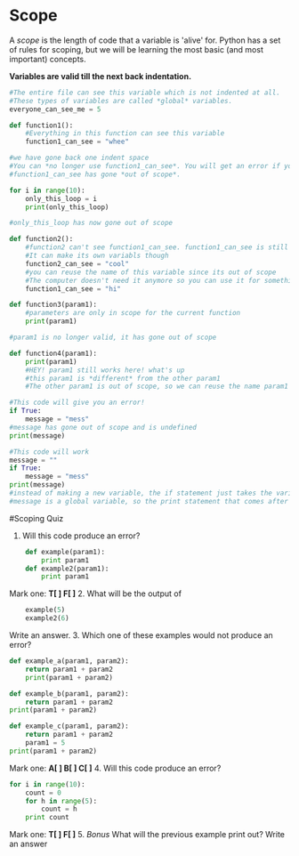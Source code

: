 # Scope
A *scope* is the length of code that a variable is 'alive' for.
Python has a set of rules for scoping, but we will be learning the most basic (and most important) concepts.

**Variables are valid till the next back indentation.**

```python
#The entire file can see this variable which is not indented at all.
#These types of variables are called *global* variables.
everyone_can_see_me = 5

def function1():
	#Everything in this function can see this variable
	function1_can_see = "whee"

#we have gone back one indent space
#You can *no longer use function1_can_see*. You will get an error if you try.
#function1_can_see has gone *out of scope*.

for i in range(10):
	only_this_loop = i
	print(only_this_loop)

#only_this_loop has now gone out of scope

def function2():
	#function2 can't see function1_can_see. function1_can_see is still not in scope.
	#It can make its own variabls though
	function2_can_see = "cool"
	#you can reuse the name of this variable since its out of scope
	#The computer doesn't need it anymore so you can use it for something else
	function1_can_see = "hi"

def function3(param1):
	#parameters are only in scope for the current function
	print(param1)

#param1 is no longer valid, it has gone out of scope

def function4(param1):
	print(param1)
	#HEY! param1 still works here! what's up
	#this param1 is *different* from the other param1
	#The other param1 is out of scope, so we can reuse the name param1 for something else

#This code will give you an error!
if True:
	message = "mess"
#message has gone out of scope and is undefined
print(message)

#This code will work
message = ""
if True:
	message = "mess"
print(message)
#instead of making a new variable, the if statement just takes the variable 'message' that we declared earlier
#message is a global variable, so the print statement that comes after the if knows what it is
```

#Scoping Quiz
1. Will this code produce an error?
```python
	def example(param1):
		print param1
	def example2(param1):
		print param1
```
Mark one: **T[ ] F[ ]**
2. What will be the output of
```python
	example(5)
	example2(6)
```
Write an answer.
3. Which one of these examples would not produce an error?
```python
def example_a(param1, param2):
	return param1 + param2
	print(param1 + param2)

def example_b(param1, param2):
	return param1 + param2
print(param1 + param2)

def example_c(param1, param2):
	return param1 + param2
	param1 = 5
print(param1 + param2)
```
Mark one: **A[ ] B[ ] C[ ]**
4. Will this code produce an error?
```python
for i in range(10):
	count = 0
	for h in range(5):
		count = h
	print count
```
Mark one: **T[ ] F[ ]**
5. *Bonus* What will the previous example print out?
Write an answer




	
